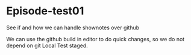 # Episode-test01
See if and how we can handle shownotes over github

We can use the github build in editor to do quick changes, so we do not depend on git
Local Test staged.
